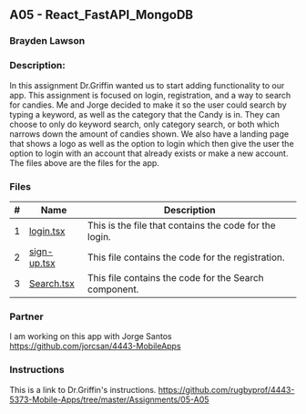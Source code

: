 ## A05 - React_FastAPI_MongoDB
### Brayden Lawson
### Description:

In this assignment Dr.Griffin wanted us to start adding functionality to our app. This assignment is focused on login, registration, and a way to search for candies. Me and Jorge decided to make it so the user could search by typing a keyword, as well as the category that the Candy is in. They can choose to only do keyword search, only category search, or both which narrows down the amount of candies shown. We also have a landing page that shows a logo as well as the option to login which then give the user the option to login with an account that already exists or make a new account. The files above are the files for the app.

### Files

|   #   | Name     | Description                      |
| :---: | -------- | -------------------------------- |
|   1   | [login.tsx](https://github.com/bglawson1001/4443-MobileApps-Lawson/blob/main/Assignments/A05/app/(auth)/login.tsx) | This is the file that contains the code for the login.  |
|   2   | [sign-up.tsx](https://github.com/bglawson1001/4443-MobileApps-Lawson/blob/main/Assignments/A05/app/(auth)/sign-up.tsx) | This file contains the code for the registration. 
|   3   | [Search.tsx](https://github.com/bglawson1001/4443-MobileApps-Lawson/blob/main/Assignments/A05/components/Search.tsx) | This file contains the code for the Search component. |


### Partner
I am working on this app with Jorge Santos https://github.com/jorcsan/4443-MobileApps


### Instructions

This is a link to Dr.Griffin's instructions. https://github.com/rugbyprof/4443-5373-Mobile-Apps/tree/master/Assignments/05-A05






